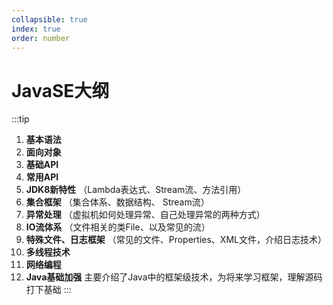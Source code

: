 ```yaml
---
collapsible: true
index: true
order: number
---
```


# JavaSE大纲
<!-- more -->

:::tip

  1. **基本语法**
  2. **面向对象**
  3. **基础API**
  4. **常用API**
  5. **JDK8新特性** （Lambda表达式、Stream流、方法引用）
  6. **集合框架** （集合体系、数据结构、 Stream流）
  7. **异常处理** （虚拟机如何处理异常、自己处理异常的两种方式）
  8. **IO流体系** （文件相关的类File、以及常见的流）
  9. **特殊文件、日志框架** （常见的文件、Properties、XML文件，介绍日志技术）
  10. **多线程技术**
  11. **网络编程**
  12. **Java基础加强** 主要介绍了Java中的框架级技术，为将来学习框架，理解源码打下基础
:::
